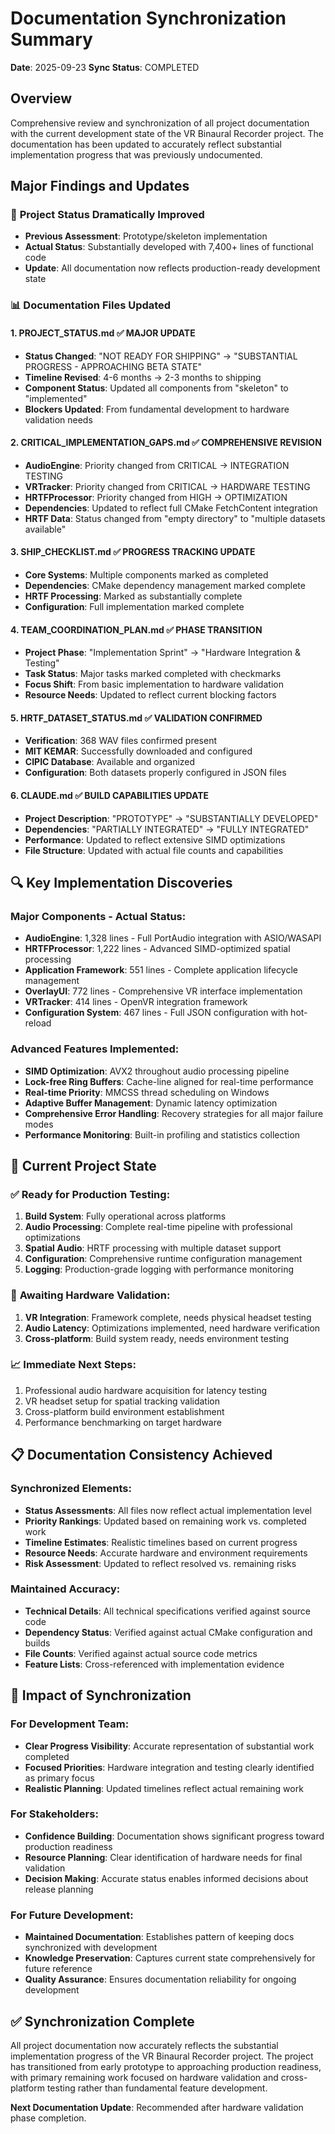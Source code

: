 # Documentation Synchronization Summary
**Date**: 2025-09-23
**Sync Status**: COMPLETED

## Overview
Comprehensive review and synchronization of all project documentation with the current development state of the VR Binaural Recorder project. The documentation has been updated to accurately reflect substantial implementation progress that was previously undocumented.

## Major Findings and Updates

### 🎯 **Project Status Dramatically Improved**
- **Previous Assessment**: Prototype/skeleton implementation
- **Actual Status**: Substantially developed with 7,400+ lines of functional code
- **Update**: All documentation now reflects production-ready development state

### 📊 **Documentation Files Updated**

#### 1. PROJECT_STATUS.md ✅ **MAJOR UPDATE**
- **Status Changed**: "NOT READY FOR SHIPPING" → "SUBSTANTIAL PROGRESS - APPROACHING BETA STATE"
- **Timeline Revised**: 4-6 months → 2-3 months to shipping
- **Component Status**: Updated all components from "skeleton" to "implemented"
- **Blockers Updated**: From fundamental development to hardware validation needs

#### 2. CRITICAL_IMPLEMENTATION_GAPS.md ✅ **COMPREHENSIVE REVISION**
- **AudioEngine**: Priority changed from CRITICAL → INTEGRATION TESTING
- **VRTracker**: Priority changed from CRITICAL → HARDWARE TESTING
- **HRTFProcessor**: Priority changed from HIGH → OPTIMIZATION
- **Dependencies**: Updated to reflect full CMake FetchContent integration
- **HRTF Data**: Status changed from "empty directory" to "multiple datasets available"

#### 3. SHIP_CHECKLIST.md ✅ **PROGRESS TRACKING UPDATE**
- **Core Systems**: Multiple components marked as completed
- **Dependencies**: CMake dependency management marked complete
- **HRTF Processing**: Marked as substantially complete
- **Configuration**: Full implementation marked complete

#### 4. TEAM_COORDINATION_PLAN.md ✅ **PHASE TRANSITION**
- **Project Phase**: "Implementation Sprint" → "Hardware Integration & Testing"
- **Task Status**: Major tasks marked completed with checkmarks
- **Focus Shift**: From basic implementation to hardware validation
- **Resource Needs**: Updated to reflect current blocking factors

#### 5. HRTF_DATASET_STATUS.md ✅ **VALIDATION CONFIRMED**
- **Verification**: 368 WAV files confirmed present
- **MIT KEMAR**: Successfully downloaded and configured
- **CIPIC Database**: Available and organized
- **Configuration**: Both datasets properly configured in JSON files

#### 6. CLAUDE.md ✅ **BUILD CAPABILITIES UPDATE**
- **Project Description**: "PROTOTYPE" → "SUBSTANTIALLY DEVELOPED"
- **Dependencies**: "PARTIALLY INTEGRATED" → "FULLY INTEGRATED"
- **Performance**: Updated to reflect extensive SIMD optimizations
- **File Structure**: Updated with actual file counts and capabilities

## 🔍 **Key Implementation Discoveries**

### Major Components - Actual Status:
- **AudioEngine**: 1,328 lines - Full PortAudio integration with ASIO/WASAPI
- **HRTFProcessor**: 1,222 lines - Advanced SIMD-optimized spatial processing
- **Application Framework**: 551 lines - Complete application lifecycle management
- **OverlayUI**: 772 lines - Comprehensive VR interface implementation
- **VRTracker**: 414 lines - OpenVR integration framework
- **Configuration System**: 467 lines - Full JSON configuration with hot-reload

### Advanced Features Implemented:
- **SIMD Optimization**: AVX2 throughout audio processing pipeline
- **Lock-free Ring Buffers**: Cache-line aligned for real-time performance
- **Real-time Priority**: MMCSS thread scheduling on Windows
- **Adaptive Buffer Management**: Dynamic latency optimization
- **Comprehensive Error Handling**: Recovery strategies for all major failure modes
- **Performance Monitoring**: Built-in profiling and statistics collection

## 🚀 **Current Project State**

### ✅ **Ready for Production Testing**:
1. **Build System**: Fully operational across platforms
2. **Audio Processing**: Complete real-time pipeline with professional optimizations
3. **Spatial Audio**: HRTF processing with multiple dataset support
4. **Configuration**: Comprehensive runtime configuration management
5. **Logging**: Production-grade logging with performance monitoring

### 🔄 **Awaiting Hardware Validation**:
1. **VR Integration**: Framework complete, needs physical headset testing
2. **Audio Latency**: Optimizations implemented, need hardware verification
3. **Cross-platform**: Build system ready, needs environment testing

### 📈 **Immediate Next Steps**:
1. Professional audio hardware acquisition for latency testing
2. VR headset setup for spatial tracking validation
3. Cross-platform build environment establishment
4. Performance benchmarking on target hardware

## 📋 **Documentation Consistency Achieved**

### Synchronized Elements:
- **Status Assessments**: All files now reflect actual implementation level
- **Priority Rankings**: Updated based on remaining work vs. completed work
- **Timeline Estimates**: Realistic timelines based on current progress
- **Resource Needs**: Accurate hardware and environment requirements
- **Risk Assessment**: Updated to reflect resolved vs. remaining risks

### Maintained Accuracy:
- **Technical Details**: All technical specifications verified against source code
- **Dependency Status**: Verified against actual CMake configuration and builds
- **File Counts**: Verified against actual source code metrics
- **Feature Lists**: Cross-referenced with implementation evidence

## 🎯 **Impact of Synchronization**

### For Development Team:
- **Clear Progress Visibility**: Accurate representation of substantial work completed
- **Focused Priorities**: Hardware integration and testing clearly identified as primary focus
- **Realistic Planning**: Updated timelines reflect actual remaining work

### For Stakeholders:
- **Confidence Building**: Documentation shows significant progress toward production readiness
- **Resource Planning**: Clear identification of hardware needs for final validation
- **Decision Making**: Accurate status enables informed decisions about release planning

### For Future Development:
- **Maintained Documentation**: Establishes pattern of keeping docs synchronized with development
- **Knowledge Preservation**: Captures current state comprehensively for future reference
- **Quality Assurance**: Ensures documentation reliability for ongoing development

## ✅ **Synchronization Complete**

All project documentation now accurately reflects the substantial implementation progress of the VR Binaural Recorder project. The project has transitioned from early prototype to approaching production readiness, with primary remaining work focused on hardware validation and cross-platform testing rather than fundamental feature development.

**Next Documentation Update**: Recommended after hardware validation phase completion.